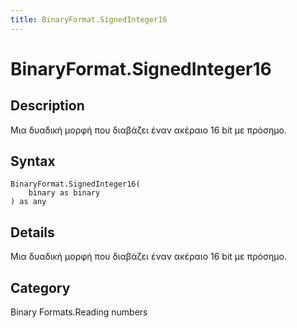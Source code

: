 ```yaml
---
title: BinaryFormat.SignedInteger16
---
```


# BinaryFormat.SignedInteger16


## Description

Μια δυαδική μορφή που διαβάζει έναν ακέραιο 16 bit με πρόσημο.


## Syntax

```powerquery
BinaryFormat.SignedInteger16(
    binary as binary
) as any
```


## Details

Μια δυαδική μορφή που διαβάζει έναν ακέραιο 16 bit με πρόσημο.



## Category
Binary Formats.Reading numbers
